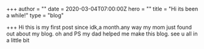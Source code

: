 +++
author = ""
date = 2020-03-04T07:00:00Z
hero = ""
title = "Hi its been a while!"
type = "blog"

+++
Hi this is my first post since idk,a month.any way my mom just found out about my blog. oh and PS my dad helped me   make this blog. see u all in a little bit